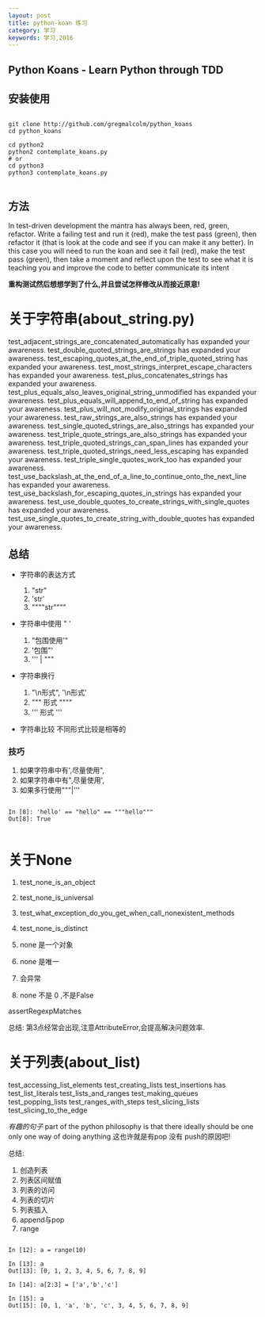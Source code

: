 ```yaml
---
layout: post
title: python-koan 练习
category: 学习
keywords: 学习,2016
---
```


##  Python Koans - Learn Python through TDD


## 安装使用

```

git clone http://github.com/gregmalcolm/python_koans
cd python_koans

cd python2
python2 contemplate_koans.py
# or
cd python3
python3 contemplate_koans.py


```

## 方法
In test-driven development the mantra has always been, red, green,
refactor. Write a failing test and run it (red), make the test pass
(green), then refactor it (that is look at the code and see if you
can make it any better). In this case you will need to run the koan
and see it fail (red), make the test pass (green), then take a
moment and reflect upon the test to see what it is teaching you and improve the code to better communicate its intent

**重构测试然后想想学到了什么,并且尝试怎样修改从而接近原意!**




# 关于字符串(about_string.py)

  test_adjacent_strings_are_concatenated_automatically has expanded your awareness.
  test_double_quoted_strings_are_strings has expanded your awareness.
  test_escaping_quotes_at_the_end_of_triple_quoted_string has expanded your awareness.
  test_most_strings_interpret_escape_characters has expanded your awareness.
  test_plus_concatenates_strings has expanded your awareness.
  test_plus_equals_also_leaves_original_string_unmodified has expanded your awareness.
  test_plus_equals_will_append_to_end_of_string has expanded your awareness.
  test_plus_will_not_modify_original_strings has expanded your awareness.
  test_raw_strings_are_also_strings has expanded your awareness.
  test_single_quoted_strings_are_also_strings has expanded your awareness.
  test_triple_quote_strings_are_also_strings has expanded your awareness.
  test_triple_quoted_strings_can_span_lines has expanded your awareness.
  test_triple_quoted_strings_need_less_escaping has expanded your awareness.
  test_triple_single_quotes_work_too has expanded your awareness.
  test_use_backslash_at_the_end_of_a_line_to_continue_onto_the_next_line has expanded your awareness.
  test_use_backslash_for_escaping_quotes_in_strings has expanded your awareness.
  test_use_double_quotes_to_create_strings_with_single_quotes has expanded your awareness.
  test_use_single_quotes_to_create_string_with_double_quotes has expanded your awareness.

## 总结

+ 字符串的表达方式
    1. "str"
    2. 'str'
    3. """"str""""

+ 字符串中使用 " '
  1. "包围使用'"
  2. '包围"'
  3. '\'' | "\""

+ 字符串换行
  1. "\n形式", '\n形式'
  2. """
  形式
  """"
  3. '''
  形式
  '''

+ 字符串比较
不同形式比较是相等的

### 技巧
1. 如果字符串中有',尽量使用",
2. 如果字符串中有",尽量使用',
3. 如果多行使用"""|'''

```

In [8]: 'hello' == "hello" == """hello"""
Out[8]: True


```

# 关于None

1. test_none_is_an_object
2. test_none_is_universal
3. test_what_exception_do_you_get_when_call_nonexistent_methods
4. test_none_is_distinct

1. none 是一个对象
2. none 是唯一
3. 会异常
4. none 不是 0 ,不是False

assertRegexpMatches

总结:
第3点经常会出现,注意AttributeError,会提高解决问题效率.


# 关于列表(about_list)

  test_accessing_list_elements
  test_creating_lists
  test_insertions has
  test_list_literals
  test_lists_and_ranges
  test_making_queues
  test_popping_lists
  test_ranges_with_steps
  test_slicing_lists
  test_slicing_to_the_edge


*有趣的句子*
part of the python philosophy is that there ideally should be one
only one way of doing anything
这也许就是有pop 没有 push的原因吧!

总结:
1. 创造列表
2. 列表区间赋值
3. 列表的访问
4. 列表的切片
5. 列表插入
6. append与pop
7. range


```

In [12]: a = range(10)

In [13]: a
Out[13]: [0, 1, 2, 3, 4, 5, 6, 7, 8, 9]

In [14]: a[2:3] = ['a','b','c']

In [15]: a
Out[15]: [0, 1, 'a', 'b', 'c', 3, 4, 5, 6, 7, 8, 9]


```
